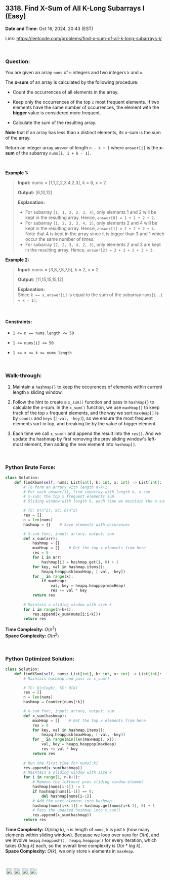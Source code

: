 ## 3318. Find X-Sum of All K-Long Subarrays I (Easy)
**Date and Time:** Oct 16, 2024, 20:43 (EST)

Link: https://leetcode.com/problems/find-x-sum-of-all-k-long-subarrays-i/

<br>

### Question:
You are given an array `nums` of `n` integers and two integers `k` and `x`.

The **x-sum** of an array is calculated by the following procedure:

* Count the occurrences of all elements in the array.

* Keep only the occurrences of the top `x` most frequent elements. If two elements have the same number of occurrences, the element with the **bigger** value is considered more frequent.

* Calculate the sum of the resulting array.

**Note** that if an array has less than x distinct elements, its x-sum is the sum of the array.

Return an integer array `answer` of length `n - k + 1` where `answer[i]` is the **x-sum** of the subarray `nums[i..i + k - 1]`.

<br>

**Example 1:**
> **Input:** nums = [1,1,2,2,3,4,2,3], k = 6, x = 2
> 
> **Output:** [6,10,12]
>
> **Explanation:** <br>
> * For subarray `[1, 1, 2, 2, 3, 4]`, only elements 1 and 2 will be kept in the resulting array. Hence, `answer[0] = 1 + 1 + 2 + 2`.
> * For subarray `[1, 2, 2, 3, 4, 2]`, only elements 2 and 4 will be kept in the resulting array. Hence, `answer[1] = 2 + 2 + 2 + 4`. Note that 4 is kept in the array since it is bigger than 3 and 1 which occur the same number of times.
> * For subarray `[2, 2, 3, 4, 2, 3]`, only elements 2 and 3 are kept in the resulting array. Hence, `answer[2] = 2 + 2 + 2 + 3 + 3`.

**Example 2:**
> **Input:** nums = [3,8,7,8,7,5], k = 2, x = 2
> 
> **Output:** [11,15,15,15,12]
>
> **Explanation:** <br>
> Since `k == x`, `answer[i]` is equal to the sum of the subarray `nums[i..i + k - 1]`.

<br>

#### Constraints:
* `1 <= n == nums.length <= 50`

* `1 <= nums[i] <= 50`

* `1 <= x <= k <= nums.length`

<br>

### Walk-through: 
1. Maintain a `hashmap{}` to keep the occurences of elements within current length `k` sliding window.

2. Follow the hint to create a `x_sum()` function and pass in `hashmap{}` to calculate the x-sum. In the `x_sum()` function, we use `maxHeap[]` to keep track of the top `x` frequent elements, and the way we sort `maxHeap[]` is by `counts` and `keys` (`[-val, -key]`), so we ensure the most frequent elements sort in top, and breaking tie by the value of bigger element.

3. Each time we call `x_sum()` and append the result into the `res[]`. And we update the hashmap by first removing the prev sliding window's left-most element, then adding the new element into `hashmap[]`. 

<br>

### Python Brute Force:
```python
class Solution:
    def findXSum(self, nums: List[int], k: int, x: int) -> List[int]:
        # To form an arrary with length n-k+1
        # For each answer[i], find subarray with length k, x-sum
        # x-sum: the top x frequent elements sum
        # Sliding window with length k, each time we maintain the x-sum with a hashmap, hashmap contains all elements occurences

        # TC: O(n^2), SC: O(n^2)
        res = []
        n = len(nums)
        hashmap = {}    # Save elements with occurences

        # X-sum func, input: arrary, output: sum
        def x_sum(arr):
            hashmap = {}
            maxHeap = []    # Get the top x elements from here
            res = 0
            for i in arr:
                hashmap[i] = hashmap.get(i, 0) + 1
            for key, val in hashmap.items():
                heapq.heappush(maxHeap, [-val, -key])
            for _ in range(x):
                if maxHeap:
                    val, key = heapq.heappop(maxHeap)
                    res += val * key
            return res
        
        # Maintain a sliding window with size k
        for i in range(n-k+1):
            res.append(x_sum(nums[i:i+k]))
        return res
```
**Time Complexity:** $O(n^2)$ <br>
**Space Complexity:** $O(n^2)$

<br>

### Python Optimized Solution:
```python
class Solution:
    def findXSum(self, nums: List[int], k: int, x: int) -> List[int]:
        # Maintain hashmap and pass in x_sum()

        # TC: O(nlogk), SC: O(k)
        res = []
        n = len(nums)
        hashmap = Counter(nums[:k])

        # X-sum func, input: arrary, output: sum
        def x_sum(hashmap):
            maxHeap = []    # Get the top x elements from here
            res = 0
            for key, val in hashmap.items():
                heapq.heappush(maxHeap, [-val, -key])
            for _ in range(min(len(maxHeap), x)):
                val, key = heapq.heappop(maxHeap)
                res += val * key
            return res
        
        # Run the first time for nums[:k]
        res.append(x_sum(hashmap))
        # Maintain a sliding window with size k
        for i in range(1, n-k+1):
            # Remove the leftmost prev sliding window element
            hashmap[nums[i-1]] -= 1
            if hashmap[nums[i-1]] == 0:
                del hashmap[nums[i-1]]
            # Add the next element into hashmap
            hashmap[nums[i+k-1]] = hashmap.get(nums[i+k-1], 0) + 1
            # Pass the updated hashmap into x_sum()
            res.append(x_sum(hashmap))
        return res
```
**Time Complexity:** $O(nlog\ k)$, `n` is length of `nums`, `k` is just `k` (how many elements within sliding window). Because we loop over `nums` for $O(n)$, and we involve `heapq.heappush(), heapq.heappop()` for every iteration, which takes $O(log\ k)$ each, so the overall time complexity is $O(n*log\ k)$. <br>
**Space Complexity:** $O(k)$, we only store `k` elements in `maxHeap`.

<br>

<img style="height:22px!important;margin-left:3px;vertical-align:text-bottom;" src="https://mirrors.creativecommons.org/presskit/icons/cc.svg?ref=chooser-v1" alt="CC BY-NC-SA" title="CC BY-NC-SA"><img style="height:22px!important;margin-left:3px;vertical-align:text-bottom;" src="https://mirrors.creativecommons.org/presskit/icons/by.svg?ref=chooser-v1" alt="BY: credit must be given to the creator" title="BY: credit must be given to the creator"><img style="height:22px!important;margin-left:3px;vertical-align:text-bottom;" src="https://mirrors.creativecommons.org/presskit/icons/nc.svg?ref=chooser-v1" alt="NC: Only noncommercial uses of the work are permitted" title="NC: Only noncommercial uses of the work are permitted"><img style="height:22px!important;margin-left:3px;vertical-align:text-bottom;" src="https://mirrors.creativecommons.org/presskit/icons/sa.svg?ref=chooser-v1" alt="SA: Adaptations must be shared under the same terms" title="SA: Adaptations must be shared under the same terms">
